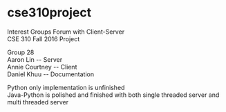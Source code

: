 # cse310project  
Interest Groups Forum with Client-Server  
CSE 310 Fall 2016 Project  


Group 28  
Aaron Lin  		-- Server  
Annie Courtney  -- Client    
Daniel Khuu  	-- Documentation    

Python only implementation is unfinished   
Java-Python is polished and finished with both single threaded server and multi threaded server    
